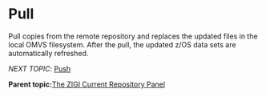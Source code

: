 # Pull

Pull copies from the remote repository and replaces the updated files in the local OMVS filesystem. After the pull, the updated z/OS data sets are automatically refreshed.

*NEXT TOPIC*: [Push](r_push.md)

**Parent topic:**[The ZIGI Current Repository Panel](c_the_zigi_current_repository_panel.md)

